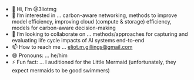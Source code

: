 - 👋 Hi, I’m @3liotmg
- 👀 I’m interested in ... carbon-aware networking, methods to improve model efficiency, improving cloud (compute & storage) efficiency, models for carbon-aware decision-making
- 💞️ I’m looking to collaborate on ... methods/approaches for capturing and evaluating life cycle impacts of AI systems end-to-end 
- 📫 How to reach me ... eliot.m.gillings@gmail.com
- 😄 Pronouns: ... he/him
- ⚡ Fun fact: ... I auditioned for the Little Mermaid (unfortunately, they expect mermaids to be good swimmers)

<!---
3liotmg/3liotmg is a ✨ special ✨ repository because its `README.md` (this file) appears on your GitHub profile.
You can click the Preview link to take a look at your changes.
--->
